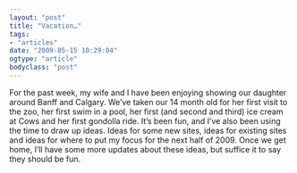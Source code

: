 ```yaml
---
layout: "post"
title: "Vacation…"
tags: 
- "articles"
date: "2009-05-15 10:29:04"
ogtype: "article"
bodyclass: "post"
---
```


For the past week, my wife and I have been enjoying showing our daughter around Banff and Calgary. We’ve taken our 14 month old for her first visit to the zoo, her first swim in a pool, her first (and second and third) ice cream at Cows and her first gondolla ride. It’s been fun, and I’ve also been using the time to draw up ideas. Ideas for some new sites, ideas for existing sites and ideas for where to put my focus for the next half of 2009. Once we get home, I’ll have some more updates about these ideas, but suffice it to say they should be fun.